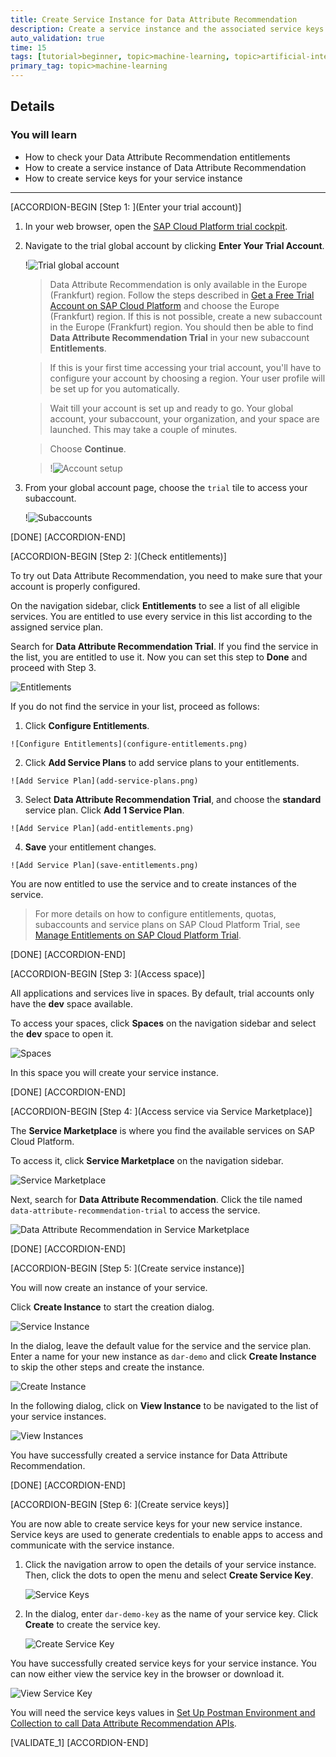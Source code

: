 ```yaml
---
title: Create Service Instance for Data Attribute Recommendation
description: Create a service instance and the associated service keys for Data Attribute Recommendation, one of the SAP AI Business Services, using the SAP Cloud Platform trial cockpit.
auto_validation: true
time: 15
tags: [tutorial>beginner, topic>machine-learning, topic>artificial-intelligence, products>sap-cloud-platform, products>sap-ai-business-services, products>data-attribute-recommendation]
primary_tag: topic>machine-learning
---
```


## Details
### You will learn
  - How to check your Data Attribute Recommendation entitlements
  - How to create a service instance of Data Attribute Recommendation
  - How to create service keys for your service instance

---

[ACCORDION-BEGIN [Step 1: ](Enter your trial account)]

1. In your web browser, open the [SAP Cloud Platform trial cockpit](https://cockpit.hanatrial.ondemand.com/).

2. Navigate to the trial global account by clicking **Enter Your Trial Account**.

    !![Trial global account](01_Foundation20Onboarding_Home.png)

    >Data Attribute Recommendation is only available in the Europe (Frankfurt) region. Follow the steps described in [Get a Free Trial Account on SAP Cloud Platform](hcp-create-trial-account) and choose the Europe (Frankfurt) region. If this is not possible, create a new subaccount in the Europe (Frankfurt) region. You should then be able to find **Data Attribute Recommendation Trial** in your new subaccount **Entitlements**.

    >If this is your first time accessing your trial account, you'll have to configure your account by choosing a region. Your user profile will be set up for you automatically.

    >Wait till your account is set up and ready to go. Your global account, your subaccount, your organization, and your space are launched. This may take a couple of minutes.

    >Choose **Continue**.

    >!![Account setup](02_Foundation20Onboarding_Processing.png)

3. From your global account page, choose the `trial` tile to access your subaccount.

    !![Subaccounts](enter-trial-account.png)

[DONE]
[ACCORDION-END]


[ACCORDION-BEGIN [Step 2: ](Check entitlements)]

To try out Data Attribute Recommendation, you need to make sure that your account is properly configured.

On the navigation sidebar, click **Entitlements** to see a list of all eligible services. You are entitled to use every service in this list according to the assigned service plan.

Search for **Data Attribute Recommendation Trial**. If you find the service in the list, you are entitled to use it. Now you can set this step to **Done** and proceed with Step 3.

![Entitlements](check-entitlements.png)

If you do not find the service in your list, proceed as follows:

  1. Click **Configure Entitlements**.

    ![Configure Entitlements](configure-entitlements.png)

  2. Click **Add Service Plans** to add service plans to your entitlements.

    ![Add Service Plan](add-service-plans.png)

  3. Select **Data Attribute Recommendation Trial**, and choose the **standard** service plan. Click **Add 1 Service Plan**.

    ![Add Service Plan](add-entitlements.png)

  4. **Save** your entitlement changes.

    ![Add Service Plan](save-entitlements.png)    

You are now entitled to use the service and to create instances of the service.

>For more details on how to configure entitlements, quotas, subaccounts and service plans on SAP Cloud Platform Trial, see [Manage Entitlements on SAP Cloud Platform Trial](cp-trial-entitlements).

[DONE]
[ACCORDION-END]


[ACCORDION-BEGIN [Step 3: ](Access space)]

All applications and services live in spaces. By default, trial accounts only have the **dev** space available.

To access your spaces, click **Spaces** on the navigation sidebar and select the **dev** space to open it.

![Spaces](access-space.png)

In this space you will create your service instance.

[DONE]
[ACCORDION-END]


[ACCORDION-BEGIN [Step 4: ](Access service via Service Marketplace)]

The **Service Marketplace** is where you find the available services on SAP Cloud Platform.

To access it, click **Service Marketplace** on the navigation sidebar.

![Service Marketplace](access-service-marketplace.png)

Next, search for **Data Attribute Recommendation**. Click the tile named `data-attribute-recommendation-trial` to access the service.

![Data Attribute Recommendation in Service Marketplace](access-dar.png)

[DONE]
[ACCORDION-END]


[ACCORDION-BEGIN [Step 5: ](Create service instance)]

You will now create an instance of your service.

Click **Create Instance** to start the creation dialog.

![Service Instance](create-instance.png)

In the dialog, leave the default value for the service and the service plan. Enter a name for your new instance as `dar-demo` and click **Create Instance** to skip the other steps and create the instance.

![Create Instance](create-instance-dialog.png)

In the following dialog, click on **View Instance** to be navigated to the list of your service instances.

![View Instances](view-instances.png)

You have successfully created a service instance for Data Attribute Recommendation.

[DONE]
[ACCORDION-END]


[ACCORDION-BEGIN [Step 6: ](Create service keys)]

You are now able to create service keys for your new service instance. Service keys are used to generate credentials to enable apps to access and communicate with the service instance.

  1. Click the navigation arrow to open the details of your service instance. Then, click the dots to open the menu and select **Create Service Key**.

      ![Service Keys](create-service-keys.png)

2. In the dialog, enter `dar-demo-key` as the name of your service key. Click **Create** to create the service key.

      ![Create Service Key](create-service-key-name.png)

You have successfully created service keys for your service instance. You can now either view the service key in the browser or download it.

![View Service Key](view-service-key.png)

You will need the service keys values in [Set Up Postman Environment and Collection to call Data Attribute Recommendation APIs](cp-aibus-dar-setup-postman).

[VALIDATE_1]
[ACCORDION-END]
